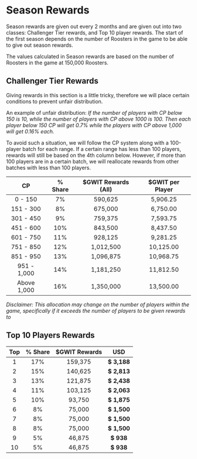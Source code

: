 # Season Rewards

Season rewards are given out every 2 months and are given out into two classes: Challenger Tier rewards, and Top 10 player rewards. The start of the first season depends on the number of Roosters in the game to be able to give out season rewards.

The values calculated in Season rewards are based on the number of Roosters in the game at 150,000 Roosters.

## Challenger Tier Rewards

Giving rewards in this section is a little tricky, therefore we will place certain conditions to prevent unfair distribution.&#x20;

An example of unfair distribution: _If the number of players with CP below 150 is 10, while the number of players with CP above 1000 is 100. Then each player below 150 CP will get 0.7% while the players with CP above 1,000 will get 0.16% each._

To avoid such a situation, we will follow the CP system along with a 100-player batch for each range. If a certain range has less than 100 players, rewards will still be based on the 4th column below. However, if more than 100 players are in a certain batch, we will reallocate rewards from other batches with less than 100 players.

|   **CP**    | **% Share** | **$GWIT Rewards (All)** | **$GWIT per Player** |
| :---------: | :---------: | :---------------------: | :------------------: |
|   0 - 150   |     7%      |         590,625         |       5,906.25       |
|  151 - 300  |     8%      |         675,000         |       6,750.00       |
|  301 - 450  |     9%      |         759,375         |       7,593.75       |
|  451 - 600  |     10%     |         843,500         |       8,437.50       |
|  601 - 750  |     11%     |         928,125         |       9,281.25       |
|  751 - 850  |     12%     |        1,012,500        |      10,125.00       |
|  851 - 950  |     13%     |        1,096,875        |      10,968.75       |
| 951 - 1,000 |     14%     |        1,181,250        |      11,812.50       |
| Above 1,000 |     16%     |        1,350,000        |      13,500.00       |

_Disclaimer: This allocation may change on the number of players within the game, specifically if it exceeds the number of players to be given rewards to_

## Top 10 Players Rewards

| **Top** | **% Share** | **$GWIT Rewards** |   **USD**   |
| :-----: | :---------: | :---------------: | :---------: |
|    1    |     17%     |      159,375      | **$ 3,188** |
|    2    |     15%     |      140,625      | **$ 2,813** |
|    3    |     13%     |      121,875      | **$ 2,438** |
|    4    |     11%     |      103,125      | **$ 2,063** |
|    5    |     10%     |      93,750       | **$ 1,875** |
|    6    |     8%      |      75,000       | **$ 1,500** |
|    7    |     8%      |      75,000       | **$ 1,500** |
|    8    |     8%      |      75,000       | **$ 1,500** |
|    9    |     5%      |      46,875       |  **$ 938**  |
|   10    |     5%      |      46,875       |  **$ 938**  |
